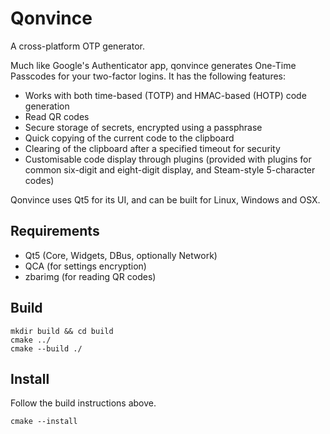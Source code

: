 # Qonvince
A cross-platform OTP generator.

Much like Google's Authenticator app, qonvince generates One-Time Passcodes for your two-factor logins.
It has the following features:
- Works with both time-based (TOTP) and HMAC-based (HOTP) code generation
- Read QR codes
- Secure storage of secrets, encrypted using a passphrase
- Quick copying of the current code to the clipboard
- Clearing of the clipboard after a specified timeout for security
- Customisable code display through plugins (provided with plugins for common six-digit and eight-digit display, and Steam-style 5-character codes)

Qonvince uses Qt5 for its UI, and can be built for Linux, Windows and OSX.

## Requirements
- Qt5 (Core, Widgets, DBus, optionally Network)
- QCA (for settings encryption)
- zbarimg (for reading QR codes)

## Build
```
mkdir build && cd build
cmake ../
cmake --build ./
```
## Install
Follow the build instructions above.
```
cmake --install
```

